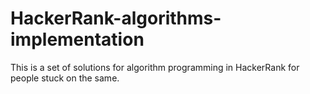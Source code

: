 # HackerRank-algorithms-implementation
This is a set of solutions for algorithm programming in HackerRank for people stuck on the same.
